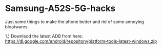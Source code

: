 # Samsung-A52S-5G-hacks
Just some things to make the phone better and rid of some annoying bloatwares.


1.) Downlaod the latest ADB from here: https://dl.google.com/android/repository/platform-tools-latest-windows.zip
